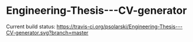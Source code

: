# Engineering-Thesis---CV-generator

Current build status: https://travis-ci.org/psolarski/Engineering-Thesis---CV-generator.svg?branch=master
